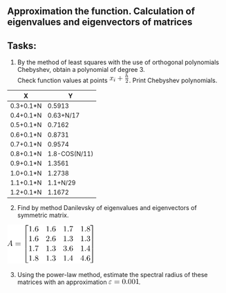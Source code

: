 
## Approximation the function. Calculation of eigenvalues and eigenvectors of matrices

## Tasks: 
1. By the method of least squares with the use of orthogonal polynomials Chebyshev, obtain a polynomial of degree 3. \
Check function values at points <img alt="Step" src="img/step.png" width="46"/>. Print Chebyshev polynomials.

|X|Y|
|-|-|
|0.3+0.1*N|0.5913|
|0.4+0.1*N|0.63+N/17|
|0.5+0.1*N|0.7162|
|0.6+0.1*N|0.8731|
|0.7+0.1*N|0.9574|
|0.8+0.1*N|1.8-COS(N/11)|
|0.9+0.1*N|1.3561|
|1.0+0.1*N|1.2738|
|1.1+0.1*N|1.1+N/29|
|1.2+0.1*N|1.1672|

2. Find by method Danilevsky of eigenvalues and eigenvectors of symmetric matrix.

<img alt="Matrix" src="img/matrix.png" width="200"/>

3. Using the power-law method, estimate the spectral radius of these matrices with an approximation <img alt="Epsilon" src="img/epsilon.png" width="70"/>.
